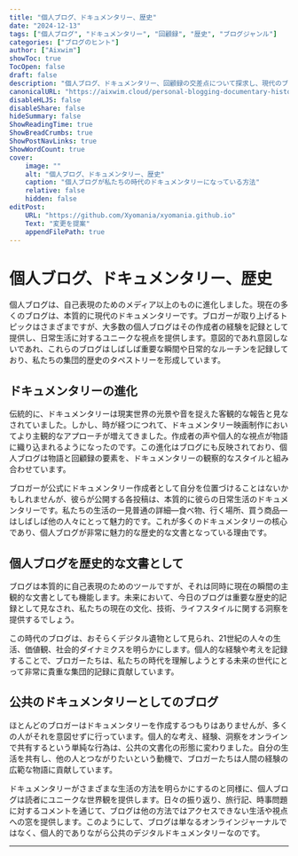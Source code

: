 ```yaml
---
title: "個人ブログ、ドキュメンタリー、歴史"
date: "2024-12-13"
tags: ["個人ブログ", "ドキュメンタリー", "回顧録", "歴史", "ブログジャンル"]
categories: ["ブログのヒント"]
author: ["Aixwim"]
showToc: true
TocOpen: false
draft: false
description: "個人ブログ、ドキュメンタリー、回顧録の交差点について探求し、現代のブログが私たちの時代の歴史的な物語をどのように形成しているかを学びましょう。"
canonicalURL: "https://aixwim.cloud/personal-blogging-documentary-history"
disableHLJS: false
disableShare: false
hideSummary: false
ShowReadingTime: true
ShowBreadCrumbs: true
ShowPostNavLinks: true
ShowWordCount: true
cover:
    image: ""
    alt: "個人ブログ、ドキュメンタリー、歴史"
    caption: "個人ブログが私たちの時代のドキュメンタリーになっている方法"
    relative: false
    hidden: false
editPost:
    URL: "https://github.com/Xyomania/xyomania.github.io"
    Text: "変更を提案"
    appendFilePath: true
---
```


# 個人ブログ、ドキュメンタリー、歴史

個人ブログは、自己表現のためのメディア以上のものに進化しました。現在の多くのブログは、本質的に現代のドキュメンタリーです。ブロガーが取り上げるトピックはさまざまですが、大多数の個人ブログはその作成者の経験を記録として提供し、日常生活に対するユニークな視点を提供します。意図的であれ意図しないであれ、これらのブログはしばしば重要な瞬間や日常的なルーチンを記録しており、私たちの集団的歴史のタペストリーを形成しています。

## ドキュメンタリーの進化

伝統的に、ドキュメンタリーは現実世界の光景や音を捉えた客観的な報告と見なされていました。しかし、時が経つにつれて、ドキュメンタリー映画制作においてより主観的なアプローチが増えてきました。作成者の声や個人的な視点が物語に織り込まれるようになったのです。この進化はブログにも反映されており、個人ブログは物語と回顧録の要素を、ドキュメンタリーの観察的なスタイルと組み合わせています。

ブロガーが公式にドキュメンタリー作成者として自分を位置づけることはないかもしれませんが、彼らが公開する各投稿は、本質的に彼らの日常生活のドキュメンタリーです。私たちの生活の一見普通の詳細—食べ物、行く場所、買う商品—はしばしば他の人々にとって魅力的です。これが多くのドキュメンタリーの核心であり、個人ブログが非常に魅力的な歴史的な文書となっている理由です。

## 個人ブログを歴史的な文書として

ブログは本質的に自己表現のためのツールですが、それは同時に現在の瞬間の主観的な文書としても機能します。未来において、今日のブログは重要な歴史的記録として見なされ、私たちの現在の文化、技術、ライフスタイルに関する洞察を提供するでしょう。

この時代のブログは、おそらくデジタル遺物として見られ、21世紀の人々の生活、価値観、社会的ダイナミクスを明らかにします。個人的な経験や考えを記録することで、ブロガーたちは、私たちの時代を理解しようとする未来の世代にとって非常に貴重な集団的記録に貢献しています。

## 公共のドキュメンタリーとしてのブログ

ほとんどのブロガーはドキュメンタリーを作成するつもりはありませんが、多くの人がそれを意図せずに行っています。個人的な考え、経験、洞察をオンラインで共有するという単純な行為は、公共の文書化の形態に変わりました。自分の生活を共有し、他の人とつながりたいという動機で、ブロガーたちは人間の経験の広範な物語に貢献しています。

ドキュメンタリーがさまざまな生活の方法を明らかにするのと同様に、個人ブログは読者にユニークな世界観を提供します。日々の振り返り、旅行記、時事問題に対するコメントを通じて、ブログは他の方法ではアクセスできない生活や視点への窓を提供します。このようにして、ブログは単なるオンラインジャーナルではなく、個人的でありながら公共のデジタルドキュメンタリーなのです。

---
